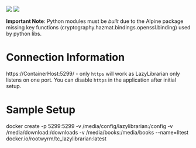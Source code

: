 [![](https://images.microbadger.com/badges/image/rootwyrm/tc_lazylibrarian.svg)](https://microbadger.com/images/rootwyrm/tc_lazylibrarian "Get your own image badge on microbadger.com") [![](https://images.microbadger.com/badges/version/rootwyrm/tc_lazylibrarian.svg)](https://microbadger.com/images/rootwyrm/tc_lazylibrarian "Get your own version badge on microbadger.com")

**Important Note**: Python modules must be _built_ due to the Alpine package missing key functions (cryptography.hazmat.bindings.openssl.binding) used by python libs.

# Connection Information
https://ContainerHost:5299/ - only `https` will work as LazyLibrarian only listens on one port. You can disable `https` in the application after initial setup.

# Sample Setup
docker create -p 5299:5299 -v /media/config/lazylibrarian:/config -v /media/download:/downloads -v /media/books:/media/books --name=lltest docker.io/rootwyrm/tc_lazylibrarian:latest
